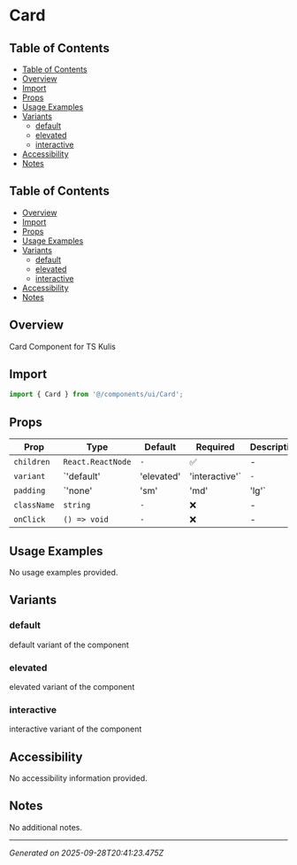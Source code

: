 # Card

## Table of Contents

- [Table of Contents](#table-of-contents)
- [Overview](#overview)
- [Import](#import)
- [Props](#props)
- [Usage Examples](#usage-examples)
- [Variants](#variants)
  - [default](#default)
  - [elevated](#elevated)
  - [interactive](#interactive)
- [Accessibility](#accessibility)
- [Notes](#notes)

## Table of Contents

- [Overview](#overview)
- [Import](#import)
- [Props](#props)
- [Usage Examples](#usage-examples)
- [Variants](#variants)
  - [default](#default)
  - [elevated](#elevated)
  - [interactive](#interactive)
- [Accessibility](#accessibility)
- [Notes](#notes)

## Overview
Card Component for TS Kulis

## Import
```typescript
import { Card } from '@/components/ui/Card';
```

## Props
| Prop | Type | Default | Required | Description |
|------|------|---------|----------|-------------|
| `children` | `React.ReactNode` | `-` | ✅ | - |
| `variant` | `'default' | 'elevated' | 'interactive'` | `-` | ❌ | - |
| `padding` | `'none' | 'sm' | 'md' | 'lg'` | `-` | ❌ | - |
| `className` | `string` | `-` | ❌ | - |
| `onClick` | `() => void` | `-` | ❌ | - |

## Usage Examples
No usage examples provided.

## Variants

### default
default variant of the component

### elevated
elevated variant of the component

### interactive
interactive variant of the component

## Accessibility
No accessibility information provided.

## Notes
No additional notes.

---
*Generated on 2025-09-28T20:41:23.475Z*
